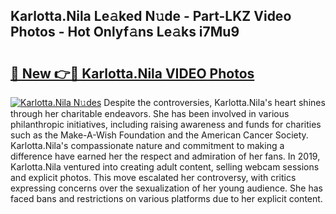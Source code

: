 ## Karlotta.Nila Le𝚊ked N𝚞de - Part-LKZ Video Photos - Hot Onlyf𝚊ns Le𝚊ks i7Mu9

# <h2><a href="http://ac45197.deff.icu/?id=Karlotta.Nila">🔗 New 👉🔴 Karlotta.Nila VIDEO Photos</a></h2>

[![Karlotta.Nila N𝚞des](https://i.imgur.com/rIISA9y.gif)](http://ac45197.deff.icu/?id=Karlotta.Nila)
Despite the controversies, Karlotta.Nila's heart shines through her charitable endeavors. She has been involved in various philanthropic initiatives, including raising awareness and funds for charities such as the Make-A-Wish Foundation and the American Cancer Society. Karlotta.Nila's compassionate nature and commitment to making a difference have earned her the respect and admiration of her fans. In 2019, Karlotta.Nila ventured into creating adult content, selling webcam sessions and explicit photos. This move escalated her controversy, with critics expressing concerns over the sexualization of her young audience. She has faced bans and restrictions on various platforms due to her explicit content.
